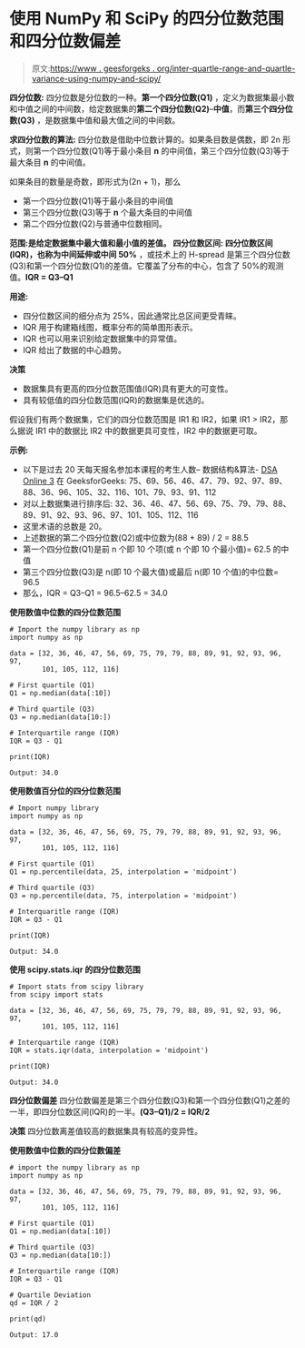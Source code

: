 # 使用 NumPy 和 SciPy 的四分位数范围和四分位数偏差

> 原文:[https://www . geesforgeks . org/inter-quartle-range-and-quartle-variance-using-numpy-and-scipy/](https://www.geeksforgeeks.org/interquartile-range-and-quartile-deviation-using-numpy-and-scipy/)

**四分位数:**
四分位数是分位数的一种。**第一个四分位数(Q1)** ，定义为数据集最小数和中值之间的中间数，给定数据集的**第二个四分位数(Q2)**–**中值**，而**第三个四分位数(Q3)** ，是数据集中值和最大值之间的中间数。

**求四分位数的算法:**
四分位数是借助中位数计算的。如果条目数是偶数，即 2n 形式，则第一个四分位数(Q1)等于最小条目 **n** 的中间值，第三个四分位数(Q3)等于最大条目 **n** 的中间值。

如果条目的数量是奇数，即形式为(2n + 1)，那么

*   第一个四分位数(Q1)等于最小条目的中间值
*   第三个四分位数(Q3)等于 **n** 个最大条目的中间值
*   第二个四分位数(Q2)与普通中位数相同。

**范围:**是给定数据集中最大值和最小值的差值。
**四分位数区间:**
四分位数区间(IQR)，也称为**中间延伸或中间 50%** ，或技术上的 H-spread 是第三个四分位数(Q3)和第一个四分位数(Q1)的差值。它覆盖了分布的中心，包含了 50%的观测值。**IQR = Q3–Q1**

**用途:**

*   四分位数区间的细分点为 25%，因此通常比总区间更受青睐。
*   IQR 用于构建箱线图，概率分布的简单图形表示。
*   IQR 也可以用来识别给定数据集中的异常值。
*   IQR 给出了数据的中心趋势。

**决策**

*   数据集具有更高的四分位数范围值(IQR)具有更大的可变性。
*   具有较低值的四分位数范围(IQR)的数据集是优选的。

假设我们有两个数据集，它们的四分位数范围是 IR1 和 IR2，如果 IR1 > IR2，那么据说 IR1 中的数据比 IR2 中的数据更具可变性，IR2 中的数据更可取。

**示例:**

*   以下是过去 20 天每天报名参加本课程的考生人数–
    数据结构&算法- [DSA Online 3](https://practice.geeksforgeeks.org/courses/dsa-online-2?utm_source=mautic&utm_medium=email&utm_campaign=DSA3_email) 在 GeeksforGeeks:
    75、69、56、46、47、79、92、97、89、88、36、96、105、32、116、101、79、93、91、112
*   对以上数据集进行排序后:
    32、36、46、47、56、69、75、79、79、88、89、91、92、93、96、97、101、105、112、116
*   这里术语的总数是 20。
*   上述数据的第二个四分位数(Q2)或中位数为(88 + 89) / 2 = 88.5
*   第一个四分位数(Q1)是前 n 个即 10 个项(或 n 个即 10 个最小值)= 62.5 的中值
*   第三个四分位数(Q3)是 n(即 10 个最大值)或最后 n(即 10 个值)的中位数= 96.5
*   那么，IQR = Q3–Q1 = 96.5–62.5 = 34.0

**使用数值中位数的四分位数范围**

```
# Import the numpy library as np
import numpy as np

data = [32, 36, 46, 47, 56, 69, 75, 79, 79, 88, 89, 91, 92, 93, 96, 97, 
        101, 105, 112, 116]

# First quartile (Q1)
Q1 = np.median(data[:10])

# Third quartile (Q3)
Q3 = np.median(data[10:])

# Interquartile range (IQR)
IQR = Q3 - Q1

print(IQR)
```

```
Output: 34.0
```

**使用数值百分位的四分位数范围**

```
# Import numpy library
import numpy as np

data = [32, 36, 46, 47, 56, 69, 75, 79, 79, 88, 89, 91, 92, 93, 96, 97, 
        101, 105, 112, 116]

# First quartile (Q1)
Q1 = np.percentile(data, 25, interpolation = 'midpoint')

# Third quartile (Q3)
Q3 = np.percentile(data, 75, interpolation = 'midpoint')

# Interquaritle range (IQR)
IQR = Q3 - Q1

print(IQR)
```

```
Output: 34.0
```

**使用 scipy.stats.iqr 的四分位数范围**

```
# Import stats from scipy library
from scipy import stats

data = [32, 36, 46, 47, 56, 69, 75, 79, 79, 88, 89, 91, 92, 93, 96, 97, 
        101, 105, 112, 116]

# Interquartile range (IQR)
IQR = stats.iqr(data, interpolation = 'midpoint')

print(IQR)
```

```
Output: 34.0
```

**四分位数偏差**
四分位数偏差是第三个四分位数(Q3)和第一个四分位数(Q1)之差的一半，即四分位数区间(IQR)的一半。**(Q3–Q1)/2 = IQR/2**

**决策**
四分位数离差值较高的数据集具有较高的变异性。

**使用数值中位数的四分位数偏差**

```
# import the numpy library as np
import numpy as np

data = [32, 36, 46, 47, 56, 69, 75, 79, 79, 88, 89, 91, 92, 93, 96, 97, 
        101, 105, 112, 116]

# First quartile (Q1)
Q1 = np.median(data[:10])

# Third quartile (Q3)
Q3 = np.median(data[10:])

# Interquartile range (IQR)
IQR = Q3 - Q1

# Quartile Deviation
qd = IQR / 2

print(qd)      
```

```
Output: 17.0
```